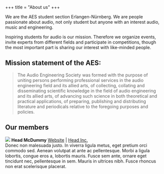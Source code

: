 +++
title = "About us"
+++

We are the AES student section Erlangen-Nürnberg. We are people passionate about audio, not only student but anyone with an interest audio, music and engineering. 

Inspiring students for audio is our mission. Therefore we organize events, invite experts from different fields and participate in competitions, though the most important part is sharing our interest with like-minded people.


## Mission statement of the AES:

> The Audio Engineering Society was formed with the purpose of uniting persons performing professional services in the audio engineering field and its allied arts, of collecting, collating and disseminating scientific knowledge in the field of audio engineering and its allied arts, of advancing such science in both theoretical and practical applications, of preparing, publishing and distributing literature and periodicals relative to the foregoing purposes and policies.

## Our members

<div class="member">
    <div class="profile">
        <img src="/dummy-head.png" />
        <b>Head McDummy</b>
        <a href="#">Website</a> | <a href="#">Head Inc.</a>
    </div>
    <span>
        Donec non malesuada justo. In viverra ligula metus, eget pretium orci commodo sed. Aenean volutpat at ante ac pellentesque. Morbi a ligula lobortis, congue eros a, lobortis mauris. Fusce sem ante, ornare eget tincidunt nec, pellentesque in sem. Mauris in ultrices nibh. Fusce rhoncus non erat scelerisque placerat. 
    </span>
</div>
